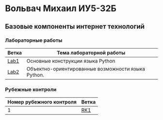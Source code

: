 # Вольвач Михаил ИУ5-32Б

## Базовые компоненты интернет технологий

### Лабораторные работы

| Ветка                                                     | Тема лабораторной работы                           |
| --------------------------------------------------------- | -------------------------------------------------- |
| [Lab1](https://github.com/MikhailVolvach/BKIT/tree/lab-1) | Основные конструкции языка Python                  |
| [Lab2](https://github.com/MikhailVolvach/BKIT/tree/lab-2) | Объектно-ориентированные возможности языка Python. |

### Рубежные контроли

| Номер рубежного контроля | Ветка                                                  |
| ------------------------ | ------------------------------------------------------ |
| 1                        | [RK1](https://github.com/MikhailVolvach/BKIT/tree/rk1) |
